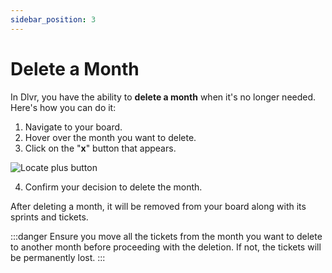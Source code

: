 ```yaml
---
sidebar_position: 3
---
```


# Delete a Month

In Dlvr, you have the ability to **delete a month** when it's no longer needed. Here's how you can do it:

1. Navigate to your board.
2. Hover over the month you want to delete.
3. Click on the "**x**" button that appears.

<div style={{textAlign: "center"}}>
<img src={require("./img/delete-month.png").default} alt="Locate plus button" style={{width: "35%", borderRadius: "10px", boxShadow: "0 2px 4px 0 rgba(0, 0, 0, 0.2), 0 3px 10px 0 rgba(0, 0, 0, 0.19)"}} />
</div>

4. Confirm your decision to delete the month.

After deleting a month, it will be removed from your board along with its sprints and tickets.

:::danger
Ensure you move all the tickets from the month you want to delete to another month before proceeding with the deletion. If not, the tickets will be permanently lost.
:::
